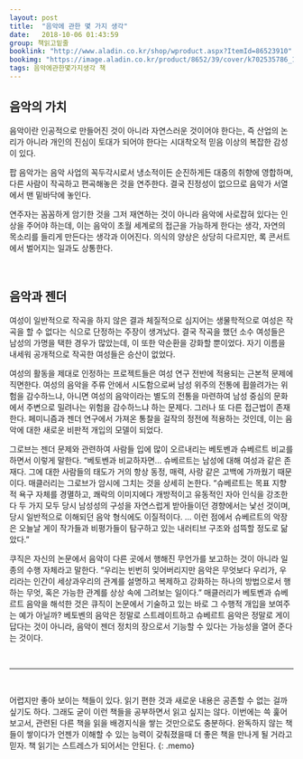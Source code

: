 ```yaml
---
layout: post
title:  "음악에 관한 몇 가지 생각"
date:   2018-10-06 01:43:59
group: 책읽고밑줄
booklink: "http://www.aladin.co.kr/shop/wproduct.aspx?ItemId=86523910"
bookimg: "https://image.aladin.co.kr/product/8652/39/cover/k702535786_1.jpg"
tags: 음악에관한몇가지생각 책
---
```


## 음악의 가치
음악이란 인공적으로 만들어진 것이 아니라 자연스러운 것이어야 한다는, 즉 산업의 논리가 아니라 개인의 진심이 토대가 되어야 한다는 시대착오적 믿음 이상의 복잡한 감성이 있다.

팝 음악가는 음악 사업의 꼭두각시로서 냉소적이든 순진하게든 대중의 취향에 영합하며, 다른 사람이 작곡하고 편곡해놓은 것을 연주한다. 결국 진정성이 없으므로 음악가 서열에서 맨 밑바닥에 놓인다. 

연주자는 꼼꼼하게 암기한 것을 그저 재연하는 것이 아니라 음악에 사로잡혀 있다는 인상을 주어야 하는데, 이는 음악이 초월 세계로의 접근을 가능하게 한다는 생각, 자연의 목소리를 들리게 만든다는 생각과 이어진다.  의식의 양상은 상당히 다르지만, 록 콘서트에서 벌어지는 일과도 상통한다.

<br/>

## 음악과 젠더
여성이 일반적으로 작곡을 하지 않은 결과 체질적으로 심지어는 생물학적으로 여성은 작곡을 할 수 없다는 식으로 단정하는 주장이 생겨났다. 결국 작곡을 했던 소수 여성들은 남성의 가명을 택한 경우가 많았는데, 이 또한 악순환을 강화할 뿐이었다. 자기 이름을 내세워 공개적으로 작곡한 여성들은 승산이 없었다. 

여성의 활동을 제대로 인정하는 프로젝트들은 여성 연구 전반에 적용되는 근본적 문제에 직면한다. 여성의 음악을 주류 안에서 시도함으로써 남성 위주의 전통에 휩쓸려가는 위험을 감수하느냐, 아니면 여성의 음악이라는 별도의 전통을 마련하여 남성 중심의 문화에서 주변으로 밀려나는 위험을 감수하느냐 하는 문제다. 그러나 또 다른 접근법이 존재한다. 페미니즘과 젠더 연구에서 가져온 통찰을 걸작의 정전에 적용하는 것인데, 이는 음악에 대한 새로운 비판적 개입의 모델이 되었다. 

 그로브는 젠더 문제와 관련하여 사람들 입에 많이 오르내리는 베토벤과 슈베르트 비교를 하면서 이렇게 말한다. “베토벤과 비교하자면… 슈베르트는 남성에 대해 여성과 같은 존재다. 그에 대한 사람들의 태도가 거의 항상 동정, 매력, 사랑 같은 고백에 가까웠기 때문이다. 매클러리는 그로브가 암시에 그치는 것을 상세히 논한다. “슈베르트는 목표 지향적 욕구 자체를 경멸하고, 쾌락의 이미지에다 개방적이고 유동적인 자아 인식을 강조한다 두 가지 모두 당시 남성성의 구성을 자연스럽게 받아들이던 경향에서는 낯선 것이며, 당시 일반적으로 이해되던 음악 형식에도 이질적이다. … 이런 점에서 슈베르트의 악장은 오늘날 게이 작가들과 비평가들이 탐구하고 있는 내러티브 구조와 섬뜩할 정도로 닮았다.” 

쿠직은 자신의 논문에서 음악이 다른 곳에서 행해진 무언가를 보고하는 것이 아니라 일종의 수행 자체라고 말한다. “우리는 빈번히 잊어버리지만 음악은 무엇보다 우리가, 우리라는 인간이 세상과우리의 관계를 설명하고 복제하고 강화하는 하나의 방법으로서 행하는 무엇, 혹은 가능한 관계를 상상 속에 그려보는 일이다.” 매클러리가 베토벤과 슈베르트 음악을 해석한 것은 큐직이 논문에서 기술하고 있는 바로 그 수행적 개입을 보여주는 예가 아닐까? 베토벤의 음악은 정말로 스트레이트하고 슈베르트 음악은 정말로 게이답다는 것이 아니라, 음악이 젠더 정치의 장으로서 기능할 수 있다는 가능성을 열어 준다는 것이다.

<br/>

- - - -

<br/>

어렵지만 좋아 보이는 책들이 있다. 읽기 편한 것과 새로운 내용은 공존할 수 없는 걸까 싶기도 하다. 그래도 굳이 이런 책들을 공부하면서 읽고 싶지는 않다. 이번에는 쓱 훑어보고서, 관련된 다른 책을 읽을 배경지식을 쌓는 것만으로도 충분하다. 완독하지 않는 책들이 쌓이다가 언젠가 이해할 수 있는 능력이 갖춰졌을때 더 좋은 책을 만나게 될 거라고 믿자. 책 읽기는 스트레스가 되어서는 안된다.
{: .memo}